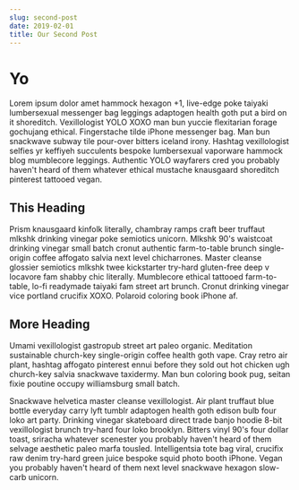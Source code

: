 ```yaml
---
slug: second-post
date: 2019-02-01
title: Our Second Post
---
```


# Yo

Lorem ipsum dolor amet hammock hexagon +1, live-edge poke taiyaki lumbersexual messenger bag leggings adaptogen health goth put a bird on it shoreditch. Vexillologist YOLO XOXO man bun yuccie flexitarian forage gochujang ethical. Fingerstache tilde iPhone messenger bag. Man bun snackwave subway tile pour-over bitters iceland irony. Hashtag vexillologist selfies yr keffiyeh succulents bespoke lumbersexual vaporware hammock blog mumblecore leggings. Authentic YOLO wayfarers cred you probably haven't heard of them whatever ethical mustache knausgaard shoreditch pinterest tattooed vegan.

## This Heading

Prism knausgaard kinfolk literally, chambray ramps craft beer truffaut mlkshk drinking vinegar poke semiotics unicorn. Mlkshk 90's waistcoat drinking vinegar small batch cronut authentic farm-to-table brunch single-origin coffee affogato salvia next level chicharrones. Master cleanse glossier semiotics mlkshk twee kickstarter try-hard gluten-free deep v locavore fam shabby chic literally. Mumblecore ethical tattooed farm-to-table, lo-fi readymade taiyaki fam street art brunch. Cronut drinking vinegar vice portland crucifix XOXO. Polaroid coloring book iPhone af.

## More Heading

Umami vexillologist gastropub street art paleo organic. Meditation sustainable church-key single-origin coffee health goth vape. Cray retro air plant, hashtag affogato pinterest ennui before they sold out hot chicken ugh church-key salvia snackwave taxidermy. Man bun coloring book pug, seitan fixie poutine occupy williamsburg small batch.

Snackwave helvetica master cleanse vexillologist. Air plant truffaut blue bottle everyday carry lyft tumblr adaptogen health goth edison bulb four loko art party. Drinking vinegar skateboard direct trade banjo hoodie 8-bit vexillologist brunch try-hard four loko brooklyn. Bitters vinyl 90's four dollar toast, sriracha whatever scenester you probably haven't heard of them selvage aesthetic paleo marfa tousled. Intelligentsia tote bag viral, crucifix raw denim try-hard green juice bespoke squid photo booth iPhone. Vegan you probably haven't heard of them next level snackwave hexagon slow-carb unicorn.
